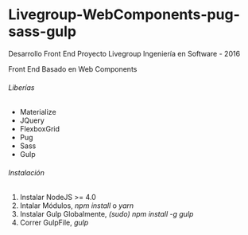 # Livegroup-WebComponents-pug-sass-gulp
Desarrollo Front End Proyecto Livegroup
Ingeniería en Software - 2016

Front End Basado en Web Components  

###### Liberías  
+ Materialize
+ JQuery
+ FlexboxGrid
+ Pug
+ Sass
+ Gulp

###### Instalación  

1. Instalar NodeJS >= 4.0  
2. Intalar Módulos, _npm install_ o _yarn_
3. Instalar Gulp Globalmente, _(sudo) npm install -g gulp_
4. Correr GulpFile, _gulp_
